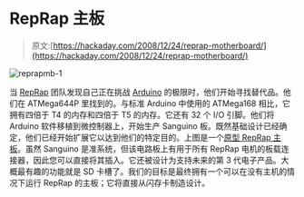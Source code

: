 # RepRap 主板

> 原文:[https://hackaday.com/2008/12/24/reprap-motherboard/](https://hackaday.com/2008/12/24/reprap-motherboard/)

![reprapmb-1](../Images/7c920e1ad091dccdceef17ff5aa8f396.png "reprapmb-1")

当 [RepRap](http://hackaday.com/tag/reprap/ "reprap  - Hack a Day") 团队发现自己正在挑战 [Arduino](http://hackaday.com/tag/arduino/ "arduino  - Hack a Day") 的极限时，他们开始寻找替代品。他们在 ATMega644P 里找到的。与标准 Arduino 中使用的 ATMega168 相比，它拥有四倍于 T4 的内存和四倍于 T5 的内存。它还有 32 个 I/O 引脚。他们将 Arduino 软件移植到微控制器上，开始生产 Sanguino 板。既然基础设计已经确定，他们已经开始扩展它以达到他们的特定目的。上图是一个[原型 RepRap 主板](http://blog.reprap.org/2008/12/mother-of-all-boards.html "Mother of all Boards...")。虽然 Sanguino 是准系统，但该电路板上有用于所有 RepRap 电机的板载连接器，因此您可以直接将其插入。它还被设计为支持未来的第 3 代电子产品。大概最有趣的功能就是 SD 卡槽了。我们的目标是最终拥有一个可以在没有主机的情况下运行 RepRap 的主板；它将直接从闪存卡制造设计。